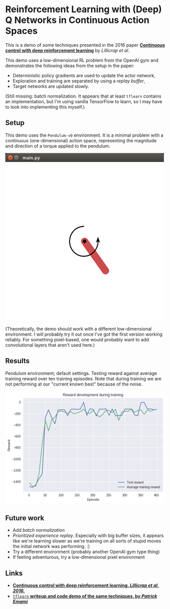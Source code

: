 # Reinforcement Learning with (Deep) Q Networks in Continuous Action Spaces

This is a demo of some techniques presented in the 2016 paper [**Continuous control with deep reinforcement learning**](https://arxiv.org/abs/1509.02971) by *Lillicrap et al*.

This demo uses a low-dimensional RL problem from the OpenAI gym and demonstrates the following ideas from the setup in the paper:

- Deterministic policy gradients are used to update the actor network,
- Exploration and training are separated by using a *replay buffer*,
- Target networks are updated slowly.

(Still missing: batch normalization.
It appears that at least `tflearn` contains an implementation, but I'm using vanilla TensorFlow to learn, so I may have to look into implementing this myself.)

## Setup

This demo uses the `Pendulum-v0` environment.
It is a minimal problem with a continuous (one-dimensional) action space, representing the magnitude and direction of a torque applied to the pendulum.

<img src="images/pendulum-screenshot.png" alt="Screenshot of the pendulum environment" />

(Theoretically, the demo should work with a different low-dimensional environment.
I will probably try it out once I've got the first version working reliably.
For something pixel-based, one would probably want to add convolutional layers that aren't used here.)

## Results

Pendulum environment; default settings.
Testing reward against average training reward over ten training episodes.
Note that during training we are not performing at our "current known best" because of the noise.

<img src="images/reward-development.png" alt="Training and testing reward change over time" />

## Future work

- Add *batch normalization*
- *Prioritized experience replay*. Especially with big buffer sizes, it appears like we're learning slower as we're training on all sorts of stupid moves the initial network was performing. :)
- Try a different environment (probably another OpenAI gym type thing)
- If feeling adventurous, try a low-dimensional pixel environment

## Links

- [**Continuous control with deep reinforcement learning. *Lillicrap et al, 2016.***](https://arxiv.org/abs/1509.02971)
- [`tflearn` **writeup and code demo of the same techniques, by *Patrick Emami***](http://pemami4911.github.io/blog/2016/08/21/ddpg-rl.html)